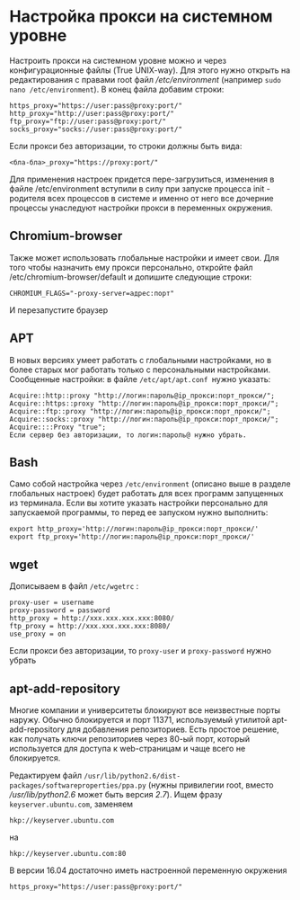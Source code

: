 # Настройка прокси на системном уровне

Настроить прокси на системном уровне можно и через конфигурационные файлы (True UNIX-way). Для этого нужно открыть на редактирования с правами root файл */etc/environment* (например `sudo nano /etc/environment`). В конец файла добавим строки:

```plaintext
https_proxy="https://user:pass@proxy:port/"  
http_proxy="http://user:pass@proxy:port/"
ftp_proxy="ftp://user:pass@proxy:port/"
socks_proxy="socks://user:pass@proxy:port/"
```

Если прокси без авторизации, то строки должны быть вида:

```plaintext
<бла-бла>_proxy="https://proxy:port/"
```

Для применения настроек придется пере-загрузиться, изменения в файле /etc/environment вступили в силу при запуске процесса init - родителя всех процессов в системе и именно от него все дочерние процессы унаследуют настройки прокси в переменных окружения.

## Chromium-browser

Также может использовать глобальные настройки и имеет свои. Для того чтобы назначить ему прокси персонально, откройте файл /etc/chromium-browser/default и допишите следующие строки:

```plaintext
CHROMIUM_FLAGS="-proxy-server=адрес:порт"
```

И перезапустите браузер

## APT

В новых версиях умеет работать с глобальными настройками, но в более старых мог работать только с персональными настройками. Сообщенные настройки: в файле `/etc/apt/apt.conf `нужно указать:

```plaintext
Acquire::http::proxy "http://логин:пароль@ip_прокси:порт_прокси/";
Acquire::https::proxy "http://логин:пароль@ip_прокси:порт_прокси/";
Acquire::ftp::proxy "http://логин:пароль@ip_прокси:порт_прокси/";
Acquire::socks::proxy "http://логин:пароль@ip_прокси:порт_прокси/";
Acquire::::Proxy "true";
Если сервер без авторизации, то логин:пароль@ нужно убрать.
```

## Bash

Само собой настройка через `/etc/environment` (описано выше в разделе глобальных настроек) будет работать для всех программ запущенных из терминала. Если вы хотите указать настройки персонально для запускаемой программы, то перед ее запуском нужно выполнить:

```plaintext
export http_proxy='http://логин:пароль@ip_прокси:порт_прокси/'
export ftp_proxy='http://логин:пароль@ip_прокси:порт_прокси/'
```

## wget

Дописываем в файл `/etc/wgetrc` :

```plaintext
proxy-user = username  
proxy-password = password
http_proxy = http://xxx.xxx.xxx.xxx:8080/
ftp_proxy = http://xxx.xxx.xxx.xxx:8080/
use_proxy = on
```

Если прокси без авторизации, то `proxy-user` и `proxy-password` нужно убрать

## apt-add-repository

Многие компании и университеты блокируют все неизвестные порты наружу. Обычно блокируется и порт 11371, используемый утилитой apt-add-repository для добавления репозиториев. Есть простое решение, как получать ключи репозиториев через 80-ый порт, который используется для доступа к web-страницам и чаще всего не блокируется.

Редактируем файл `/usr/lib/python2.6/dist-packages/softwareproperties/ppa.py` (нужны привилегии root, вместо */usr/lib/python2.6* может быть версия *2.7*). Ищем фразу `keyserver.ubuntu.com`, заменяем

```plaintext
hkp://keyserver.ubuntu.com
```

на

```plaintext
hkp://keyserver.ubuntu.com:80
```

В версии 16.04 достаточно иметь настроенной переменную окружения

```plaintext
https_proxy="https://user:pass@proxy:port/"
```